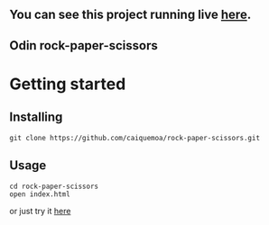 ## You can see this project running live [here](https://caiquemoa.github.io/rock-paper-scissors/).

## Odin rock-paper-scissors

# Getting started

## Installing

```
git clone https://github.com/caiquemoa/rock-paper-scissors.git
```

## Usage

```
cd rock-paper-scissors
open index.html
```

or just try it [here](https://caiquemoa.github.io/rock-paper-scissors/)
